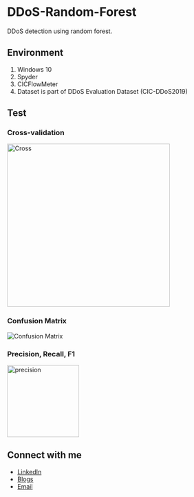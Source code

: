 # DDoS-Random-Forest
DDoS detection using random forest.

## Environment

1. Windows 10
2. Spyder
3. CICFlowMeter
4. Dataset is part of DDoS Evaluation Dataset (CIC-DDoS2019)

## Test
### Cross-validation
<img width="378" alt="Cross" src="https://github.com/RY9000/DDoS-Random-Forest/assets/92776817/3edb0291-c101-4af2-ade2-7995241c5acb">

### Confusion Matrix
![Confusion Matrix](https://github.com/RY9000/DDoS-Random-Forest/assets/92776817/76c634cf-7e5f-43b1-abe4-d3c4409d6ded)

### Precision, Recall, F1
<img width="167" alt="precision" src="https://github.com/RY9000/DDoS-Random-Forest/assets/92776817/48c8a779-382d-4ad8-980c-f8a8c48eb7e7">

## Connect with me

- [LinkedIn](https://www.linkedin.com/in/inuri-saputhanthri-14b4a01b3/)
- [Blogs](https://www.blogger.com/blog/posts/187834683908768262?hl=en&tab=jj)
- [Email](mailto:nethmainur@gmail.com)

